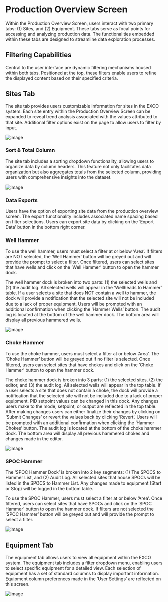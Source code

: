 # **Production Overview Screen**
Within the Production Overview Screen, users interact with two primary tabs: (1) Sites, and (2) Equipment. These tabs serve as focal points for accessing and analyzing production data. The functionalities embedded within these tabs are designed to streamline data exploration processes.

## **Filtering Capabilities**
Central to the user interface are dynamic filtering mechanisms housed within both tabs. Positioned at the top, these filters enable users to refine the displayed content based on their specified criteria.

## **Sites Tab**
The site tab provides users customizable information for sites in the EXCO system. Each site entry within the Production Overview Screen can be expanded to reveal trend analysis associated with the values attributed to that site. Additional filter options exist on the page to allow users to filter by input.

![image](https://github.com/user-attachments/assets/c3496c5b-76d3-4660-b45e-6c118eb882c7)

### **Sort & Total Column**
The site tab includes a sorting dropdown functionality, allowing users to organize data by column headers. This feature not only facilitates data organization but also aggregates totals from the selected column, providing users with comprehensive insights into the dataset.

![image](https://github.com/user-attachments/assets/bde63514-e970-43c3-9c01-eb8bd452f760)

### **Data Exports**
Users have the option of exporting site data from the production overview screen. The export functionality includes associated name spacing based on filter selections. Users can export site data by clicking on the ‘Export Data’ button in the bottom right corner.

### **Well Hammer**
To use the well hammer, users must select a filter at or below ‘Area’. If filters are NOT selected, the ‘Well Hammer’ button will be greyed out and will provide the prompt to select a filter. Once filtered, users can select sites that have wells and click on the ‘Well Hammer’ button to open the hammer dock.

The well hammer dock is broken into two parts: (1) the selected wells and (2) the audit log. All selected wells will appear in the ‘Wellheads to Hammer’ table. If a user selects a site that does NOT contain a well to hammer, the dock will provide a notification that the selected site will not be included due to a lack of proper equipment. Users will be prompted with an additional confirmation when clicking the ‘Hammer Wells’ button. The audit log is located at the bottom of the well hammer dock. The bottom area will display all previous hammered wells.

![image](https://github.com/user-attachments/assets/f092c74b-1d48-4fd0-b196-e59e536c02f8)

### **Choke Hammer**
To use the choke hammer, users must select a filter at or below ‘Area’. The ‘Choke Hammer’ button will be greyed out if no filter is selected. Once filtered, users can select sites that have chokes and click on the ‘Choke Hammer’ button to open the hammer dock.

The choke hammer dock is broken into 3 parts: (1) the selected sites, (2) the editor, and (3) the audit log. All selected wells will appear in the top table. If a user selects a site that does not contain a choke, the dock will provide a notification that the selected site will not be included due to a lack of proper equipment. PID setpoint values can be changed in this dock. Any changes users make to the mode, setpoint, or output are reflected in the top table. After making changes users can either finalize their changes by clicking on ‘Submit Changes’ or revert the values back by clicking ‘Revert’. Users will be prompted with an additional confirmation when clicking the ‘Hammer Chokes’ button. The audit log is located at the bottom of the choke hammer dock. The bottom area will display all previous hammered chokes and changes made in the editor.

![image](https://github.com/user-attachments/assets/e47b5883-fc34-45d4-bd7a-37c7d972e46a)

### **SPOC Hammer**
The ‘SPOC Hammer Dock’ is broken into 2 key segments: (1) The SPOCS to Hammer List, and (2) Audit Log. All selected sites that house SPOCs will be listed in the SPOCS to Hammer List. Any changes made to equipment (Start or Stop) will be logged in the bottom table. 

To use the SPOC Hammer, users must select a filter at or below ‘Area’. Once filtered, users can select sites that have SPOCs and click on the ‘SPOC Hammer’ button to open the hammer dock. If filters are not selected the ‘SPOC Hammer’ button will be greyed out and will provide the prompt to select a filter.

![image](https://github.com/user-attachments/assets/57466359-764e-4617-9a5b-aec8af19424c)

## **Equipment Tab**
The equipment tab allows users to view all equipment within the EXCO system. The equipment tab includes a filter dropdown menu, enabling users to select specific equipment for a detailed view. Each selection of equipment has a set of standard columns to display important information. Equipment column preferences made in the ‘User Settings’ are reflected on this screen.

![image](https://github.com/user-attachments/assets/3983a212-84cb-4dc9-9df1-78f5c9d91fa8)

